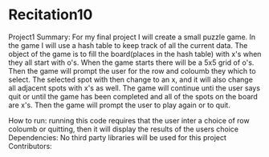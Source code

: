 # Recitation10
Project1
Summary:
For my final project I will create a small puzzle game. In the game I will use a hash table to keep track of all the current data. The object of the game is to fill the board(places in the hash table) with x's when they all start with o's. When the game starts there will be a 5x5 grid of o's. Then the game will prompt the user for the row and coloumb they which to select. The selected spot with then change to an x, and it will also change all adjacent spots with x's as well. The game will continue unti the user says quit or until the game has been completed and all of the spots on the board are x's. Then the game will prompt the user to play again or to quit.

How to run:
running this code requires that the user inter a choice of row coloumb or quitting, then it will display the results of the users choice
Dependencies:
No third party libraries will be used for this project
Contributors:
